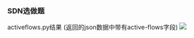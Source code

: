 ### SDN选做题

activeflows.py结果
(返回的json数据中带有active-flows字段)
![](https://img2020.cnblogs.com/blog/2146269/202010/2146269-20201015201018171-1340315846.jpg)

